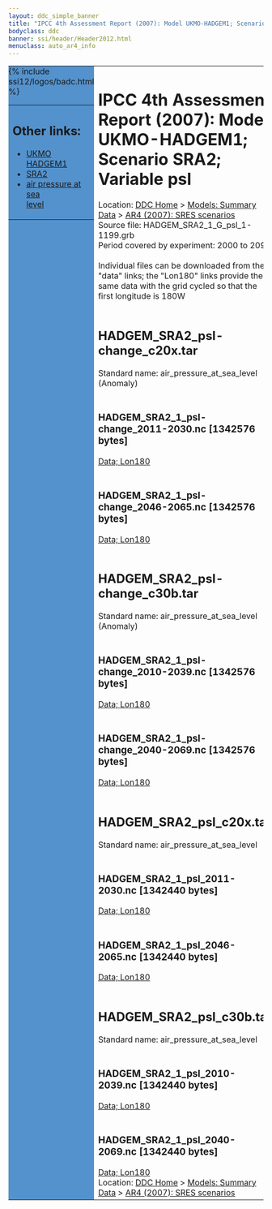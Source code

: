 ```yaml
---
layout: ddc_simple_banner
title: "IPCC 4th Assessment Report (2007): Model UKMO-HADGEM1; Scenario SRA2; Variable psl"
bodyclass: ddc
banner: ssi/header/Header2012.html
menuclass: auto_ar4_info
---
```



<table width="100%" border="0" cellspacing="0" cellpadding="0" style="border-collapse: collapse;">
<tr style="margin:0;padding:0;border:0;">
<td style="margin:0;padding:0;border:0;height:1pt;width:150pt;background:#5492CD;" valign="top" >

<div id="lh-col2" class="auto_ar4_info">
<table class="menumain" bgcolor="#5492CD" cellspacing="0" width="100%" border="0">
<tr><td>
<h2> Other links:</h2>
<ul>
<li><a href="/auto/ar4/model-UKMO-HADGEM1.html">UKMO<br/>HADGEM1</a></li>
<li><a href="/auto/ar4/scenario-SRA2.html">SRA2</a></li>
<li><a href="/auto/ar4/var-air_pressure_at_sea_level.html">air pressure at sea<br/> level</a></li>
</ul>
</td></tr>
{% include ssi12/logos/badc.html %}
</table>
</div>
</td>
<td><h1>IPCC 4th Assessment Report (2007): Model UKMO-HADGEM1; Scenario SRA2; Variable psl</h1>

<!-- Breadcrumb1 -->
<div id="breadcrumb1" align="left">
Location: <a href="/index.html">DDC Home</a> > <a href="/sim/gcm_clim/">Models: Summary Data</a>
> <a href="/sim/gcm_clim/SRES_AR4/index.html">AR4 (2007): SRES scenarios</a>
</div>
<!-- End of Breadcrumb1 -->Source file: HADGEM_SRA2_1_G_psl_1-1199.grb
<br/>
Period covered by experiment: 2000 to 2099<br/>
<br/>Individual files can be downloaded from the "data" links; the "Lon180" links provide the same data
         with the grid cycled so that the first longitude is 180W<br/>
<br/><h2>HADGEM_SRA2_psl-change_c20x.tar</h2>
Standard name: air_pressure_at_sea_level (Anomaly)<br>
<br/><h3>HADGEM_SRA2_1_psl-change_2011-2030.nc [1342576 bytes]</h3>
<a href="http://apps.ipcc-data.org/cgi-bin/downl/ar4_nc/psl/HADGEM_SRA2_1_psl-change_2011-2030.nc">Data; </a><a href="http://apps.ipcc-data.org/cgi-bin/downl/ar4_nc/psl/HADGEM_SRA2_1_psl-change_2011-2030.cyto180.nc"> Lon180</a><br/>
<br/><h3>HADGEM_SRA2_1_psl-change_2046-2065.nc [1342576 bytes]</h3>
<a href="http://apps.ipcc-data.org/cgi-bin/downl/ar4_nc/psl/HADGEM_SRA2_1_psl-change_2046-2065.nc">Data; </a><a href="http://apps.ipcc-data.org/cgi-bin/downl/ar4_nc/psl/HADGEM_SRA2_1_psl-change_2046-2065.cyto180.nc"> Lon180</a><br/>
<br/><h2>HADGEM_SRA2_psl-change_c30b.tar</h2>
Standard name: air_pressure_at_sea_level (Anomaly)<br>
<br/><h3>HADGEM_SRA2_1_psl-change_2010-2039.nc [1342576 bytes]</h3>
<a href="http://apps.ipcc-data.org/cgi-bin/downl/ar4_nc/psl/HADGEM_SRA2_1_psl-change_2010-2039.nc">Data; </a><a href="http://apps.ipcc-data.org/cgi-bin/downl/ar4_nc/psl/HADGEM_SRA2_1_psl-change_2010-2039.cyto180.nc"> Lon180</a><br/>
<br/><h3>HADGEM_SRA2_1_psl-change_2040-2069.nc [1342576 bytes]</h3>
<a href="http://apps.ipcc-data.org/cgi-bin/downl/ar4_nc/psl/HADGEM_SRA2_1_psl-change_2040-2069.nc">Data; </a><a href="http://apps.ipcc-data.org/cgi-bin/downl/ar4_nc/psl/HADGEM_SRA2_1_psl-change_2040-2069.cyto180.nc"> Lon180</a><br/>
<br/><h2>HADGEM_SRA2_psl_c20x.tar</h2>
Standard name: air_pressure_at_sea_level<br>
<br/><h3>HADGEM_SRA2_1_psl_2011-2030.nc [1342440 bytes]</h3>
<a href="http://apps.ipcc-data.org/cgi-bin/downl/ar4_nc/psl/HADGEM_SRA2_1_psl_2011-2030.nc">Data; </a><a href="http://apps.ipcc-data.org/cgi-bin/downl/ar4_nc/psl/HADGEM_SRA2_1_psl_2011-2030.cyto180.nc"> Lon180</a><br/>
<br/><h3>HADGEM_SRA2_1_psl_2046-2065.nc [1342440 bytes]</h3>
<a href="http://apps.ipcc-data.org/cgi-bin/downl/ar4_nc/psl/HADGEM_SRA2_1_psl_2046-2065.nc">Data; </a><a href="http://apps.ipcc-data.org/cgi-bin/downl/ar4_nc/psl/HADGEM_SRA2_1_psl_2046-2065.cyto180.nc"> Lon180</a><br/>
<br/><h2>HADGEM_SRA2_psl_c30b.tar</h2>
Standard name: air_pressure_at_sea_level<br>
<br/><h3>HADGEM_SRA2_1_psl_2010-2039.nc [1342440 bytes]</h3>
<a href="http://apps.ipcc-data.org/cgi-bin/downl/ar4_nc/psl/HADGEM_SRA2_1_psl_2010-2039.nc">Data; </a><a href="http://apps.ipcc-data.org/cgi-bin/downl/ar4_nc/psl/HADGEM_SRA2_1_psl_2010-2039.cyto180.nc"> Lon180</a><br/>
<br/><h3>HADGEM_SRA2_1_psl_2040-2069.nc [1342440 bytes]</h3>
<a href="http://apps.ipcc-data.org/cgi-bin/downl/ar4_nc/psl/HADGEM_SRA2_1_psl_2040-2069.nc">Data; </a><a href="http://apps.ipcc-data.org/cgi-bin/downl/ar4_nc/psl/HADGEM_SRA2_1_psl_2040-2069.cyto180.nc"> Lon180</a><br/>
<!-- Breadcrumb2 -->
<div id="breadcrumb2" align="left">
Location: <a href="/index.html">DDC Home</a> > <a href="/sim/gcm_clim/">Models: Summary Data</a>
> <a href="/sim/gcm_clim/SRES_AR4/index.html">AR4 (2007): SRES scenarios</a>
</div>
<!-- End of Breadcrumb2 --></td></tr></table>
